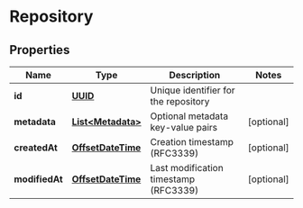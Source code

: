 # Repository

## Properties
Name | Type | Description | Notes
------------ | ------------- | ------------- | -------------
**id** | [**UUID**](UUID.md) | Unique identifier for the repository | 
**metadata** | [**List&lt;Metadata&gt;**](Metadata.md) | Optional metadata key-value pairs |  [optional]
**createdAt** | [**OffsetDateTime**](OffsetDateTime.md) | Creation timestamp (RFC3339) |  [optional]
**modifiedAt** | [**OffsetDateTime**](OffsetDateTime.md) | Last modification timestamp (RFC3339) |  [optional]
